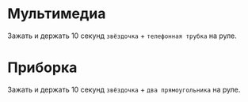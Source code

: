 # Мультимедиа
Зажать и держать 10 секунд `звёздочка` + `телефонная трубка` на руле.

# Приборка
Зажать и держать 10 секунд `звёздочка` + `два прямоугольника` на руле.
